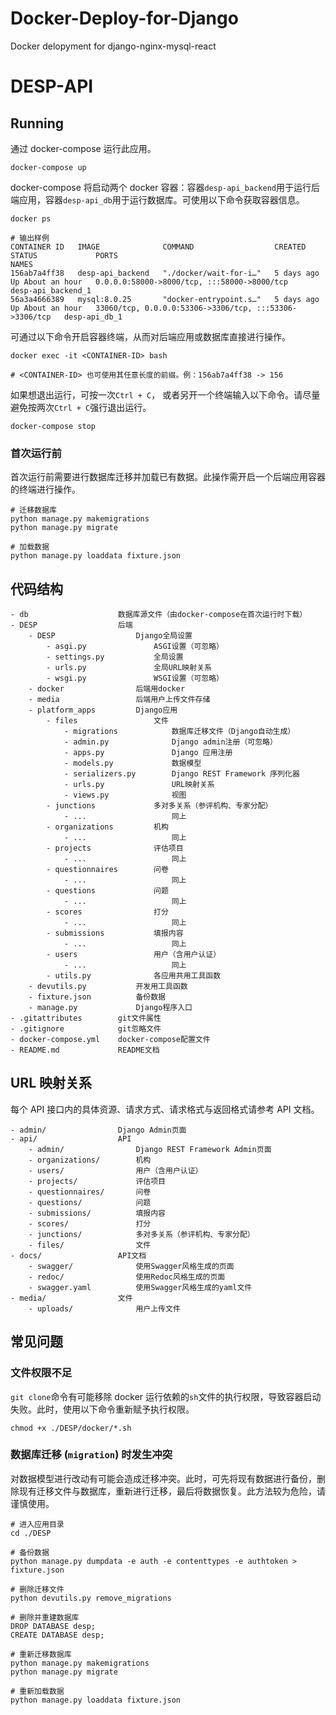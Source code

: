 # Docker-Deploy-for-Django
Docker delopyment for django-nginx-mysql-react

# DESP-API

## Running

通过 docker-compose 运行此应用。

```
docker-compose up
```

docker-compose 将启动两个 docker 容器：容器`desp-api_backend`用于运行后端应用，容器`desp-api_db`用于运行数据库。可使用以下命令获取容器信息。

```
docker ps

# 输出样例
CONTAINER ID   IMAGE              COMMAND                  CREATED      STATUS             PORTS                                                    NAMES
156ab7a4ff38   desp-api_backend   "./docker/wait-for-i…"   5 days ago   Up About an hour   0.0.0.0:58000->8000/tcp, :::58000->8000/tcp              desp-api_backend_1
56a3a4666389   mysql:8.0.25       "docker-entrypoint.s…"   5 days ago   Up About an hour   33060/tcp, 0.0.0.0:53306->3306/tcp, :::53306->3306/tcp   desp-api_db_1
```

可通过以下命令开启容器终端，从而对后端应用或数据库直接进行操作。

```
docker exec -it <CONTAINER-ID> bash

# <CONTAINER-ID> 也可使用其任意长度的前缀。例：156ab7a4ff38 -> 156
```

如果想退出运行，可按一次`Ctrl + C`， 或者另开一个终端输入以下命令。请尽量避免按两次`Ctrl + C`强行退出运行。

```
docker-compose stop
```

### 首次运行前

首次运行前需要进行数据库迁移并加载已有数据。此操作需开启一个后端应用容器的终端进行操作。

```
# 迁移数据库
python manage.py makemigrations
python manage.py migrate

# 加载数据
python manage.py loaddata fixture.json
```

## 代码结构

```
- db                    数据库源文件（由docker-compose在首次运行时下载）
- DESP                  后端
    - DESP                  Django全局设置
        - asgi.py               ASGI设置（可忽略）
        - settings.py           全局设置
        - urls.py               全局URL映射关系
        - wsgi.py               WSGI设置（可忽略）
    - docker                后端用docker
    - media                 后端用户上传文件存储
    - platform_apps         Django应用
        - files                 文件
            - migrations            数据库迁移文件（Django自动生成）
            - admin.py              Django admin注册（可忽略）
            - apps.py               Django 应用注册
            - models.py             数据模型
            - serializers.py        Django REST Framework 序列化器
            - urls.py               URL映射关系
            - views.py              视图
        - junctions             多对多关系（参评机构、专家分配）
            - ...                   同上
        - organizations         机构
            - ...                   同上
        - projects              评估项目
            - ...                   同上
        - questionnaires        问卷
            - ...                   同上
        - questions             问题
            - ...                   同上
        - scores                打分
            - ...                   同上
        - submissions           填报内容
            - ...                   同上
        - users                 用户（含用户认证）
            - ...                   同上
        - utils.py              各应用共用工具函数
    - devutils.py           开发用工具函数
    - fixture.json          备份数据
    - manage.py             Django程序入口
- .gitattributes        git文件属性
- .gitignore            git忽略文件
- docker-compose.yml    docker-compose配置文件
- README.md             README文档
```

## URL 映射关系

每个 API 接口内的具体资源、请求方式、请求格式与返回格式请参考 API 文档。

```
- admin/                Django Admin页面
- api/                  API
    - admin/                Django REST Framework Admin页面
    - organizations/        机构
    - users/                用户（含用户认证）
    - projects/             评估项目
    - questionnaires/       问卷
    - questions/            问题
    - submissions/          填报内容
    - scores/               打分
    - junctions/            多对多关系（参评机构、专家分配）
    - files/                文件
- docs/                 API文档
    - swagger/              使用Swagger风格生成的页面
    - redoc/                使用Redoc风格生成的页面
    - swagger.yaml          使用Swagger风格生成的yaml文件
- media/                文件
    - uploads/              用户上传文件
```

## 常见问题

### 文件权限不足

`git clone`命令有可能移除 docker 运行依赖的`sh`文件的执行权限，导致容器启动失败。此时，使用以下命令重新赋予执行权限。

```
chmod +x ./DESP/docker/*.sh
```

### 数据库迁移 (`migration`) 时发生冲突

对数据模型进行改动有可能会造成迁移冲突。此时，可先将现有数据进行备份，删除现有迁移文件与数据库，重新进行迁移，最后将数据恢复。此方法较为危险，请谨慎使用。

```
# 进入应用目录
cd ./DESP

# 备份数据
python manage.py dumpdata -e auth -e contenttypes -e authtoken > fixture.json

# 删除迁移文件
python devutils.py remove_migrations

# 删除并重建数据库
DROP DATABASE desp;
CREATE DATABASE desp;

# 重新迁移数据库
python manage.py makemigrations
python manage.py migrate

# 重新加载数据
python manage.py loaddata fixture.json
```

